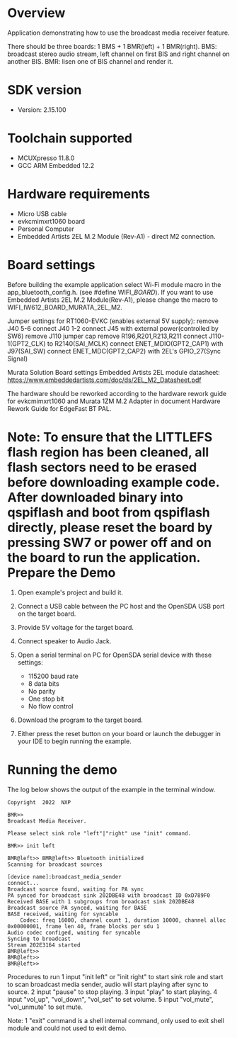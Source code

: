 Overview
========
Application demonstrating how to use the broadcast media receiver feature.

There should be three boards: 1 BMS + 1 BMR(left) + 1 BMR(right).
BMS: broadcast stereo audio stream, left channel on first BIS and right channel on another BIS.
BMR: lisen one of BIS channel and render it.


SDK version
===========
- Version: 2.15.100

Toolchain supported
===================
- MCUXpresso  11.8.0
- GCC ARM Embedded  12.2

Hardware requirements
=====================
- Micro USB cable
- evkcmimxrt1060 board
- Personal Computer
- Embedded Artists 2EL M.2 Module (Rev-A1) - direct M2 connection.

Board settings
==============
Before building the example application select Wi-Fi module macro in the app_bluetooth_config.h. (see #define WIFI_<SoC Name>_BOARD_<Module Name>).
If you want to use Embedded Artists 2EL M.2 Module(Rev-A1), please change the macro to WIFI_IW612_BOARD_MURATA_2EL_M2.

Jumper settings for RT1060-EVKC (enables external 5V supply):
remove  J40 5-6
connect J40 1-2
connect J45 with external power(controlled by SW6)
remove J110 jumper cap
remove R196,R201,R213,R211
connect J110-1(GPT2_CLK) to R2140(SAI_MCLK)
connect ENET_MDIO(GPT2_CAP1) with J97(SAI_SW)
connect ENET_MDC(GPT2_CAP2) with 2EL's GPIO_27(Sync Signal)

Murata Solution Board settings
Embedded Artists 2EL module datasheet: https://www.embeddedartists.com/doc/ds/2EL_M2_Datasheet.pdf

The hardware should be reworked according to the hardware rework guide for evkcmimxrt1060 and Murata 1ZM M.2 Adapter in document Hardware Rework Guide for EdgeFast BT PAL.

Note:
To ensure that the LITTLEFS flash region has been cleaned,
all flash sectors need to be erased before downloading example code.
After downloaded binary into qspiflash and boot from qspiflash directly,
please reset the board by pressing SW7 or power off and on the board to run the application.
Prepare the Demo
================

1.  Open example's project and build it.

2.  Connect a USB cable between the PC host and the OpenSDA USB port on the target board.

3.  Provide 5V voltage for the target board.

4.  Connect speaker to Audio Jack.

5.  Open a serial terminal on PC for OpenSDA serial device with these settings:
    - 115200 baud rate
    - 8 data bits
    - No parity
    - One stop bit
    - No flow control

6.  Download the program to the target board.

7.  Either press the reset button on your board or launch the debugger in your IDE to begin running the example.

Running the demo
================
The log below shows the output of the example in the terminal window.

~~~~~~~~~~~~~~~~~~~~~~~~~~~~~~~~~~~
Copyright  2022  NXP

BMR>> 
Broadcast Media Receiver.

Please select sink role "left"|"right" use "init" command.

BMR>> init left

BMR@left>> BMR@left>> Bluetooth initialized
Scanning for broadcast sources

[device name]:broadcast_media_sender
connect...
Broadcast source found, waiting for PA sync
PA synced for broadcast sink 202DBE48 with broadcast ID 0xD789F0
Received BASE with 1 subgroups from broadcast sink 202DBE48
Broadcast source PA synced, waiting for BASE
BASE received, waiting for syncable
	Codec: freq 16000, channel count 1, duration 10000, channel alloc 0x00000001, frame len 40, frame blocks per sdu 1
Audio codec configed, waiting for syncable
Syncing to broadcast
Stream 202E3164 started
BMR@left>> 
BMR@left>> 
BMR@left>> 
~~~~~~~~~~~~~~~~~~~~~~~~~~~~~~~~~~~

Procedures to run
1 input "init left" or "init right" to start sink role and start to scan broadcast media sender, audio will start playing after sync to source.
2 input "pause" to stop playing.
3 input "play" to start playing.
4 input "vol_up", "vol_down", "vol_set" to set volume.
5 input "vol_mute", "vol_unmute" to set mute.

Note:
1 "exit" command is a shell internal command, only used to exit shell module and could not used to exit demo.
